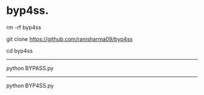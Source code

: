 # byp4ss.        


rm -rf byp4ss

git clone https://github.com/ranisharma09/byp4ss




cd byp4ss



-----------------------------------------------------



python BYPASS.py
 



______________________________________________________




python BYP4SS.py

